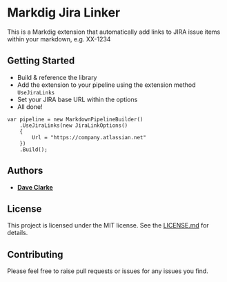 # Markdig Jira Linker
This is a Markdig extension that automatically add links to JIRA issue items within your markdown, e.g. XX-1234

## Getting Started
* Build & reference the library
* Add the extension to your pipeline using the extension method `UseJiraLinks`
* Set your JIRA base URL within the options
* All done!

```
var pipeline = new MarkdownPipelineBuilder()
	.UseJiraLinks(new JiraLinkOptions()
	{
		Url = "https://company.atlassian.net"
	})
	.Build();
```

## Authors
* [**Dave Clarke**](https://daveclarke.me)

## License
This project is licensed under the MIT license. See the [LICENSE.md](https://github.com/clarkd/MarkdigJiraLinker/blob/master/LICENSE) for details.

## Contributing
Please feel free to raise pull requests or issues for any issues you find. 

